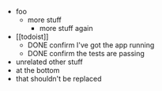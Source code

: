 - foo
	- more stuff
		- more stuff again
- [[todoist]]
	- DONE confirm I've got the app running
	- DONE confirm the tests are passing
- unrelated other stuff
- at the bottom
- that shouldn't be replaced
